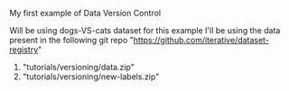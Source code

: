 My first example of Data Version Control

Will be using dogs-VS-cats dataset for this example
I'll be using the data present in the following git repo "https://github.com/iterative/dataset-registry"
1. "tutorials/versioning/data.zip"
2. "tutorials/versioning/new-labels.zip"
